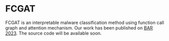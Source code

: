 # FCGAT
FCGAT is an interpretable malware classification method using function call graph and attention mechanism. Our work has been published on [BAR 2023](https://bar2023.github.io/). The source code will be available soon.

